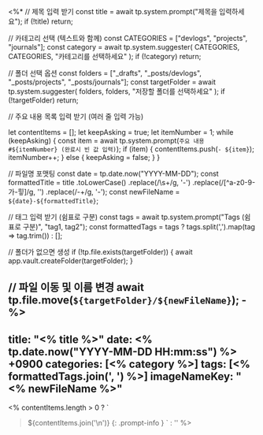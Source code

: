 <%*
// 제목 입력 받기
const title = await tp.system.prompt("제목을 입력하세요");
if (!title) return;

// 카테고리 선택 (텍스트와 함께)
const CATEGORIES = ["devlogs", "projects", "journals"];
const category = await tp.system.suggester(
   CATEGORIES,
   CATEGORIES,
   "카테고리를 선택하세요"
);
if (!category) return;

// 폴더 선택 옵션
const folders = ["_drafts", "_posts/devlogs", "_posts/projects", "_posts/journals"];
const targetFolder = await tp.system.suggester(
   folders,
   folders,
   "저장할 폴더를 선택하세요"
);
if (!targetFolder) return;

// 주요 내용 목록 입력 받기 (여러 줄 입력 가능)

let contentItems = [];
let keepAsking = true;
let itemNumber = 1;
while (keepAsking) { 
	const item = await tp.system.prompt(`주요 내용 #${itemNumber} (완료시 빈 값 입력)`);
	if (item) {
	 contentItems.push(`- ${item}`); itemNumber++; 
	 } 
	 else {
	  keepAsking = false; 
	}
}


// 파일명 포맷팅
const date = tp.date.now("YYYY-MM-DD");
const formattedTitle = title
   .toLowerCase()
   .replace(/\s+/g, '-')
   .replace(/[^a-z0-9-가-힣]/g, '')
   .replace(/-+/g, '-');
const newFileName = `${date}-${formattedTitle}`;

// 태그 입력 받기 (쉼표로 구분)
const tags = await tp.system.prompt("Tags (쉼표로 구분)", "tag1, tag2");
const formattedTags = tags ? tags.split(',').map(tag => tag.trim()) : [];

// 폴더가 없으면 생성
if (!tp.file.exists(targetFolder)) {
   await app.vault.createFolder(targetFolder);
}

// 파일 이동 및 이름 변경
await tp.file.move(`${targetFolder}/${newFileName}`);
-%>
---
title: "<% title %>"
date: <% tp.date.now("YYYY-MM-DD HH:mm:ss") %> +0900
categories: [<% category %>]
tags: [<% formattedTags.join(', ') %>]
imageNameKey:  "<% newFileName %>"
---

<% contentItems.length > 0 ? `
>${contentItems.join('\n')} 
{: .prompt-info }
` : '' %>


